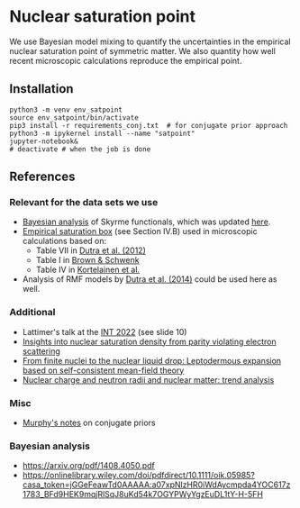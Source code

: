 # Nuclear saturation point

We use Bayesian model mixing to quantify the uncertainties in the empirical nuclear saturation point of symmetric matter. We also quantity how well recent microscopic calculations reproduce the empirical point.

## Installation

```shell
python3 -m venv env_satpoint
source env_satpoint/bin/activate
pip3 install -r requirements_conj.txt  # for conjugate prior approach
python3 -m ipykernel install --name "satpoint"
jupyter-notebook&
# deactivate # when the job is done
```

## References

### Relevant for the data sets we use
* [Bayesian analysis][McDonnell:2015] of Skyrme functionals, which was updated [here][Schunck:2020].
* [Empirical saturation box][Drischler:2016] (see Section IV.B) used in microscopic calculations based on:
  * Table VII in [Dutra et al. (2012)][Dutra:2012]
  * Table I in [Brown & Schwenk][Brown:2013]
  * Table IV in [Kortelainen et al.][Kortelainen:2014]
* Analysis of RMF models by [Dutra et al. (2014)][Dutra:2014] could be used here as well.

### Additional
* Lattimer's talk at the [INT 2022][LattimerINT:2022] (see slide 10)
* [Insights into nuclear saturation density from parity violating electron scattering][Horowitz:2020]
* [From finite nuclei to the nuclear liquid drop: Leptodermous expansion based on self-consistent mean-field theory][Reinhard:2005]
* [Nuclear charge and neutron radii and nuclear matter: trend analysis][Reinhard:2016]


### Misc
* [Murphy's notes](https://www.cs.ubc.ca/~murphyk/Papers/bayesGauss.pdf) on conjugate priors


### Bayesian analysis
* https://arxiv.org/pdf/1408.4050.pdf
* https://onlinelibrary.wiley.com/doi/pdfdirect/10.1111/oik.05985?casa_token=jGGeFeawTd0AAAAA:a07xpNlzHR0iWdAycmpda4YOC617z1783_BFd9HEK9mqjRlSqJ8uKd54k7OGYPWyYgzEuDL1tY-H-5FH

[McDonnell:2015]:https://arxiv.org/abs/1501.03572
[Schunck:2020]:https://arxiv.org/abs/2003.12207
[Drischler:2016]:https://arxiv.org/abs/1510.06728
[Brown:2013]:https://arxiv.org/abs/1311.3957
[Dutra:2014]:https://arxiv.org/abs/1405.3633
[Dutra:2012]:https://arxiv.org/abs/1202.3902
[Kortelainen:2014]:https://arxiv.org/abs/1312.1746
[LattimerINT:2022]:https://www.int.washington.edu/sites/default/files/schedule_session_files/Lattimer%2C%20J.pdf

[Horowitz:2020]:https://arxiv.org/abs/2007.07117
[Reinhard:2005]:https://arxiv.org/abs/nucl-th/0510039
[Reinhard:2016]:https://arxiv.org/abs/1601.06324
[Drischler2021:AnnRev]:https://www.annualreviews.org/doi/10.1146/annurev-nucl-102419-041903
